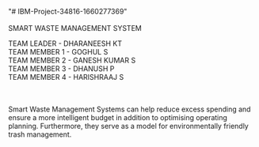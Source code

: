 "# IBM-Project-34816-1660277369" <br/><br/>
SMART WASTE MANAGEMENT SYSTEM

TEAM LEADER - DHARANEESH KT  <br/>
TEAM MEMBER 1 - GOGHUL S <br/>
TEAM MEMBER 2 - GANESH KUMAR S <br/>
TEAM MEMBER 3 - DHANUSH P <br/>
TEAM MEMBER 4 - HARISHRAAJ S <br/><br/><br/>

Smart Waste Management Systems can help reduce excess spending and ensure a more intelligent budget in addition to optimising operating planning. Furthermore, they serve as a model for environmentally friendly trash management. <br/><br/><br/>

